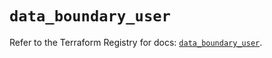 # `data_boundary_user`

Refer to the Terraform Registry for docs: [`data_boundary_user`](https://registry.terraform.io/providers/hashicorp/boundary/1.2.0/docs/data-sources/user).
